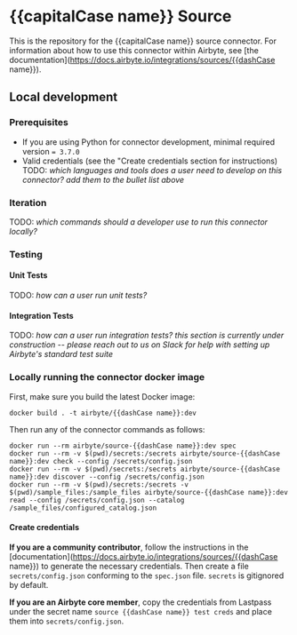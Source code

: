 # {{capitalCase name}} Source

This is the repository for the {{capitalCase name}} source connector.
For information about how to use this connector within Airbyte, see [the documentation](https://docs.airbyte.io/integrations/sources/{{dashCase name}}).

## Local development

### Prerequisites
* If you are using Python for connector development, minimal required version `= 3.7.0`
* Valid credentials (see the "Create credentials section for instructions)
TODO: _which languages and tools does a user need to develop on this connector? add them to the bullet list above_

### Iteration
TODO: _which commands should a developer use to run this connector locally?_

### Testing
#### Unit Tests
TODO: _how can a user run unit tests?_

#### Integration Tests
TODO: _how can a user run integration tests?_
_this section is currently under construction -- please reach out to us on Slack for help with setting up Airbyte's standard test suite_


### Locally running the connector docker image

First, make sure you build the latest Docker image:
```
docker build . -t airbyte/{{dashCase name}}:dev
```

Then run any of the connector commands as follows:
```
docker run --rm airbyte/source-{{dashCase name}}:dev spec
docker run --rm -v $(pwd)/secrets:/secrets airbyte/source-{{dashCase name}}:dev check --config /secrets/config.json
docker run --rm -v $(pwd)/secrets:/secrets airbyte/source-{{dashCase name}}:dev discover --config /secrets/config.json
docker run --rm -v $(pwd)/secrets:/secrets -v $(pwd)/sample_files:/sample_files airbyte/source-{{dashCase name}}:dev read --config /secrets/config.json --catalog /sample_files/configured_catalog.json
```

#### Create credentials
**If you are a community contributor**, follow the instructions in the [documentation](https://docs.airbyte.io/integrations/sources/{{dashCase name}})
to generate the necessary credentials. Then create a file `secrets/config.json` conforming to the `spec.json` file. `secrets` is gitignored by default.

**If you are an Airbyte core member**, copy the credentials from Lastpass under the secret name `source {{dashCase name}} test creds`
and place them into `secrets/config.json`.
